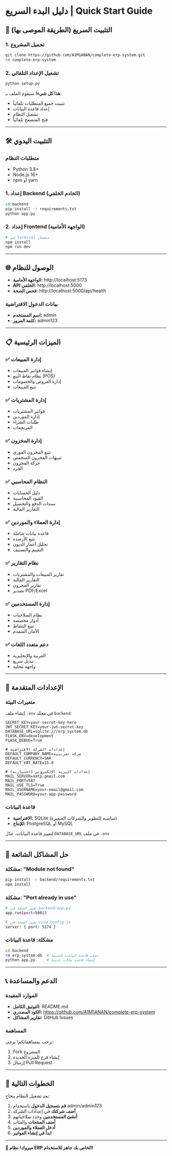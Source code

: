 # دليل البدء السريع | Quick Start Guide

## 🚀 التثبيت السريع (الطريقة الموصى بها)

### 1. تحميل المشروع
```bash
git clone https://github.com/A1M1ANAN/complete-erp-system.git
cd complete-erp-system
```

### 2. تشغيل الإعداد التلقائي
```bash
python setup.py
```

**هذا كل شيء!** سيقوم الملف بـ:
- تثبيت جميع المتطلبات تلقائياً
- إعداد قاعدة البيانات
- تشغيل النظام
- فتح المتصفح تلقائياً

---

## 🛠️ التثبيت اليدوي

### متطلبات النظام
- Python 3.8+
- Node.js 16+
- npm أو yarn

### 1. إعداد Backend (الخادم الخلفي)
```bash
cd backend
pip install -r requirements.txt
python app.py
```

### 2. إعداد Frontend (الواجهة الأمامية)
```bash
# في terminal منفصل
npm install
npm run dev
```

---

## 🌐 الوصول للنظام

- **الواجهة الأمامية:** http://localhost:5173
- **API الخلفي:** http://localhost:5000
- **فحص الصحة:** http://localhost:5000/api/health

### بيانات الدخول الافتراضية
- **اسم المستخدم:** admin
- **كلمة المرور:** admin123

---

## 📋 الميزات الرئيسية

### ✅ إدارة المبيعات
- إنشاء فواتير المبيعات
- نظام نقاط البيع (POS)
- إدارة العروض والخصومات
- تتبع المبيعات

### ✅ إدارة المشتريات
- فواتير المشتريات
- إدارة الموردين
- طلبات الشراء
- المرتجعات

### ✅ إدارة المخزون
- تتبع المخزون الفوري
- تنبيهات المخزون المنخفض
- حركة المخزون
- الجرد

### ✅ النظام المحاسبي
- دليل الحسابات
- القيود المحاسبية
- سندات الدفع والتحصيل
- التقارير المالية

### ✅ إدارة العملاء والموردين
- قاعدة بيانات شاملة
- تتبع الأرصدة
- تحليل أعمار الديون
- التقييم والتصنيف

### ✅ نظام التقارير
- تقارير المبيعات والمشتريات
- التقارير المالية
- تقارير المخزون
- تصدير PDF/Excel

### ✅ إدارة المستخدمين
- نظام الصلاحيات
- أدوار مخصصة
- تتبع النشاط
- الأمان المتقدم

### ✅ دعم متعدد اللغات
- العربية والإنجليزية
- تبديل سريع
- واجهة محلية

---

## 🔧 الإعدادات المتقدمة

### متغيرات البيئة
إنشاء ملف `.env` في مجلد `backend`:

```env
SECRET_KEY=your-secret-key-here
JWT_SECRET_KEY=your-jwt-secret-key
DATABASE_URL=sqlite:///erp_system.db
FLASK_ENV=development
FLASK_DEBUG=True

# إعدادات الشركة الافتراضية
DEFAULT_COMPANY_NAME=شركة تجريبية
DEFAULT_CURRENCY=SAR
DEFAULT_VAT_RATE=15.0

# إعدادات البريد الإلكتروني (اختيارية)
MAIL_SERVER=smtp.gmail.com
MAIL_PORT=587
MAIL_USE_TLS=True
MAIL_USERNAME=your-email@gmail.com
MAIL_PASSWORD=your-app-password
```

### قاعدة البيانات
- **الافتراضية:** SQLite (مناسبة للتطوير والشركات الصغيرة)
- **للإنتاج:** PostgreSQL أو MySQL

لتغيير قاعدة البيانات، عدّل `DATABASE_URL` في ملف `.env`

---

## 🐛 حل المشاكل الشائعة

### مشكلة: "Module not found"
```bash
pip install -r backend/requirements.txt
npm install
```

### مشكلة: "Port already in use"
```bash
# تغيير المنفذ في backend/app.py
app.run(port=5001)

# تغيير المنفذ في vite.config.js
server: { port: 5174 }
```

### مشكلة: قاعدة البيانات
```bash
cd backend
rm erp_system.db  # حذف قاعدة البيانات القديمة
python app.py     # إنشاء قاعدة بيانات جديدة
```

---

## 📞 الدعم والمساعدة

### الموارد المفيدة
- **التوثيق الكامل:** README.md
- **الكود المصدري:** https://github.com/A1M1ANAN/complete-erp-system
- **تقارير المشاكل:** GitHub Issues

### المساهمة
نرحب بمساهماتكم! يرجى:
1. Fork المشروع
2. إنشاء فرع للميزة الجديدة
3. إرسال Pull Request

---

## 🎯 الخطوات التالية

بعد تشغيل النظام بنجاح:

1. **قم بتسجيل الدخول** باستخدام admin/admin123
2. **أضف شركتك** في إعدادات الشركة
3. **أنشئ المستخدمين** وحدد صلاحياتهم
4. **أضف المنتجات** والفئات
5. **أدخل العملاء والموردين**
6. **ابدأ في إنشاء الفواتير**

---

**🚀 مبروك! نظام ERP الخاص بك جاهز للاستخدام!**
